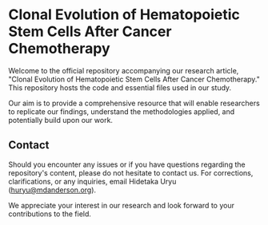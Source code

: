 # Clonal Evolution of Hematopoietic Stem Cells After Cancer Chemotherapy

Welcome to the official repository accompanying our research article, "Clonal Evolution of Hematopoietic Stem Cells After Cancer Chemotherapy." This repository hosts the code and essential files used in our study.

Our aim is to provide a comprehensive resource that will enable researchers to replicate our findings, understand the methodologies applied, and potentially build upon our work.

## Contact
Should you encounter any issues or if you have questions regarding the repository's content, please do not hesitate to contact us. For corrections, clarifications, or any inquiries, email Hidetaka Uryu (huryu@mdanderson.org).

We appreciate your interest in our research and look forward to your contributions to the field.

